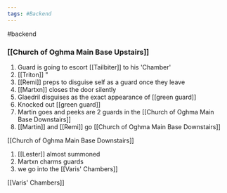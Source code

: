 ```yaml
---
tags: #Backend
---
```

#backend
### [[Church of Oghma Main Base Upstairs]]
1. Guard is going to escort [[Tailbiter]] to his 'Chamber'
2. [[Triton]] "
3. [[Remi]] preps to disguise self as a guard once they leave
4. [[Martxn]] closes the door silently
5. Glaedril disguises as the exact appearance of [[green guard]]
6. Knocked out [[green guard]]
7. Martin goes and peeks are 2 guards in the [[Church of Oghma Main Base Downstairs]]
8. [[Martin]] and [[Remi]] go [[Church of Oghma Main Base Downstairs]] 

[[Church of Oghma Main Base Downstairs]]
1. [[Lester]] almost summoned
2. Martxn charms guards
3. we go into the [[Varis' Chambers]]

[[Varis' Chambers]]